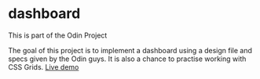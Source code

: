 # dashboard
This is part of the Odin Project

The goal of this project is to implement a dashboard using a design file
and specs given by the Odin guys. It is also a chance to practise working
with CSS Grids.
[Live demo](https://salondar.github.io/dashboard/)
